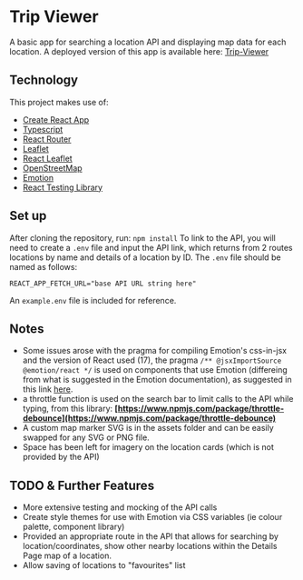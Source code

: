 # Trip Viewer

A basic app for searching a location API and displaying map data for each location.
A deployed version of this app is available here:
[Trip-Viewer](https://peaceful-shannon-4f0f9f.netlify.app/)

## Technology

This project makes use of:

- [Create React App](https://github.com/facebook/create-react-app)
- [Typescript](https://www.typescriptlang.org/)
- [React Router](https://reactrouter.com/web/guides/quick-start)
- [Leaflet](https://leafletjs.com/)
- [React Leaflet](https://react-leaflet.js.org/)
- [OpenStreetMap](https://www.openstreetmap.org/)
- [Emotion](https://emotion.sh/docs/introduction)
- [React Testing Library](https://testing-library.com/)

## Set up

After cloning the repository, run: `npm install`
To link to the API, you will need to create a `.env` file and input the API link, which returns from 2 routes locations by name and details of a location by ID.
The `.env` file should be named as follows:

    REACT_APP_FETCH_URL="base API URL string here"

An `example.env` file is included for reference.

## Notes

- Some issues arose with the pragma for compiling Emotion's css-in-jsx and the version of React used (17), the pragma `/** @jsxImportSource @emotion/react */` is used on components that use Emotion (differeing from what is suggested in the Emotion documentation), as suggested in this link [here](https://dev.to/segunadebayo/migrating-to-react-17-and-fixing-the-jsx-runtime-error-with-emotion-l4n).
- a throttle function is used on the search bar to limit calls to the API while typing, from this library: **[https://www.npmjs.com/package/throttle-debounce](https://www.npmjs.com/package/throttle-debounce)**
- A custom map marker SVG is in the assets folder and can be easily swapped for any SVG or PNG file.
- Space has been left for imagery on the location cards (which is not provided by the API)

## TODO & Further Features

- More extensive testing and mocking of the API calls
- Create style themes for use with Emotion via CSS variables (ie colour palette, component library)
- Provided an appropriate route in the API that allows for searching by location/coordinates, show other nearby locations within the Details Page map of a location.
- Allow saving of locations to "favourites" list
